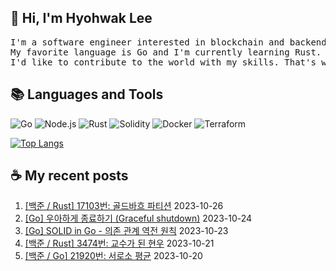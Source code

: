 ## 👋 Hi, I'm Hyohwak Lee

<pre>
I'm a software engineer interested in blockchain and backend development.
My favorite language is Go and I'm currently learning Rust. Maybe I'll be a Rustacean soon 🦀
I'd like to contribute to the world with my skills. That's why I'm here.
</pre>

## 📚 Languages and Tools

![Go](https://img.shields.io/badge/Go-00ADD8?style=for-the-badge&logo=go&logoColor=white)
![Node.js](https://img.shields.io/badge/Node.js-43853D?style=for-the-badge&logo=node.js&logoColor=white)
![Rust](https://img.shields.io/badge/Rust-000000?style=for-the-badge&logo=rust&logoColor=white)
![Solidity](https://img.shields.io/badge/solidity-363636?style=for-the-badge&logo=solidity&logoColor=white)
![Docker](https://img.shields.io/badge/docker-%230db7ed.svg?style=for-the-badge&logo=docker&logoColor=white)
![Terraform](https://img.shields.io/badge/terraform-%235835CC.svg?style=for-the-badge&logo=terraform&logoColor=white)

[![Top Langs](https://github-readme-stats.vercel.app/api/top-langs/?username=piatoss3612&layout=compact)](https://github.com/piatoss3612/github-readme-stats)

## ☕ My recent posts

1. [[백준 / Rust] 17103번: 골드바흐 파티션](https://piatoss3612.tistory.com/62) 2023-10-26
2. [[Go] 우아하게 종료하기 (Graceful shutdown)](https://piatoss3612.tistory.com/60) 2023-10-24
3. [[Go] SOLID in Go - 의존 관계 역전 원칙](https://piatoss3612.tistory.com/59) 2023-10-23
4. [[백준 / Rust] 3474번: 교수가 된 현우](https://piatoss3612.tistory.com/58) 2023-10-21
5. [[백준 / Go] 21920번: 서로소 평균](https://piatoss3612.tistory.com/56) 2023-10-20
